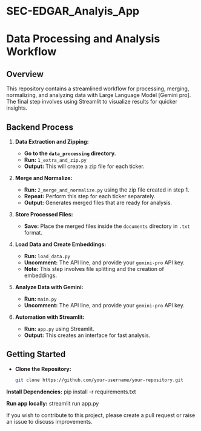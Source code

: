 # SEC-EDGAR_Analyis_App


# Data Processing and Analysis Workflow

## **Overview**

This repository contains a streamlined workflow for processing, merging, normalizing, and analyzing data with Large Language Model [Gemini pro]. The final step involves using Streamlit to visualize results for quicker insights.

## **Backend Process**

1. **Data Extraction and Zipping:**
   - **Go to the `data_processing` directory.**
   - **Run:** `1_extra_and_zip.py`
   - **Output:** This will create a zip file for each ticker.

2. **Merge and Normalize:**
   - **Run:** `2_merge_and_normalize.py` using the zip file created in step 1.
   - **Repeat:** Perform this step for each ticker separately.
   - **Output:** Generates merged files that are ready for analysis.

3. **Store Processed Files:**
   - **Save:** Place the merged files inside the `documents` directory in `.txt` format.

4. **Load Data and Create Embeddings:**
   - **Run:** `load_data.py`
   - **Uncomment:** The API line, and provide your `gemini-pro` API key.
   - **Note:** This step involves file splitting and the creation of embeddings.

5. **Analyze Data with Gemini:**
   - **Run:** `main.py`
   - **Uncomment:** The API line, and provide your `gemini-pro` API key.

6. **Automation with Streamlit:**
   - **Run:** `app.py` using Streamlit.
   - **Output:** This creates an interface for fast analysis.

## **Getting Started**

- **Clone the Repository:**
  ```bash
  git clone https://github.com/your-username/your-repository.git

**Install Dependencies:**
pip install -r requirements.txt

**Run app locally:**
streamlit run app.py

If you wish to contribute to this project, please create a pull request or raise an issue to discuss improvements.




